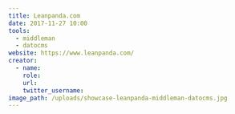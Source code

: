 ```yaml
---
title: Leanpanda.com
date: 2017-11-27 10:00
tools:
  - middleman
  - datocms
website: https://www.leanpanda.com/
creator:
  - name:
    role:
    url:
    twitter_username:
image_path: /uploads/showcase-leanpanda-middleman-datocms.jpg
---
```

